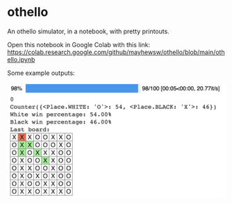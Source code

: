 # othello
An othello simulator, in a notebook, with pretty printouts.

Open this notebook in Google Colab with this link: https://colab.research.google.com/github/mayhewsw/othello/blob/main/othello.ipynb

Some example outputs:


![othello image](screenshot.png)